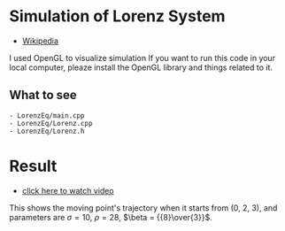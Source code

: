 # Simulation of Lorenz System

 * [Wikipedia](https://en.wikipedia.org/wiki/Lorenz_system)

I used OpenGL to visualize simulation
If you want to run this code in your local computer,
pleaze install the OpenGL library and things related to it.

## What to see
    - LorenzEq/main.cpp
    - LorenzEq/Lorenz.cpp
    - LorenzEq/Lorenz.h

 # Result

 * [click here to watch video](https://user-images.githubusercontent.com/108937571/225283424-221fdcf1-1ef9-4d2c-a081-440e72fe4a0f.mp4)

 This shows the moving point's trajectory when it starts from (0, 2, 3), 
 and parameters are $\sigma = 10$, $\rho = 28$, $\beta = {{8}\over{3}}$. 

